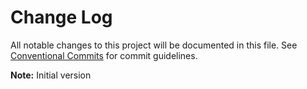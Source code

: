 # Change Log

All notable changes to this project will be documented in this file.
See [Conventional Commits](https://conventionalcommits.org) for commit guidelines.

**Note:** Initial version
